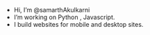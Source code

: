 - Hi, I’m @samarthAkulkarni
- I’m working on Python , Javascript.
- I build websites for mobile and desktop sites.



